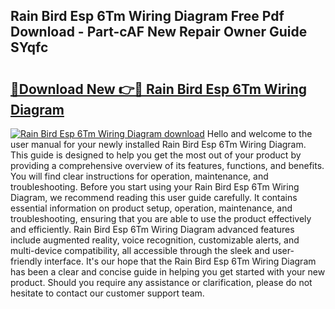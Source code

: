 ## Rain Bird Esp 6Tm Wiring Diagram Free Pdf Download - Part-cAF New Repair Owner Guide SYqfc

# <h2><a href="http://dfttbjc.blite.top/?on=Rain+Bird+Esp+6Tm+Wiring+Diagram">🔗Download New 👉🔴 Rain Bird Esp 6Tm Wiring Diagram</a></h2>

[![Rain Bird Esp 6Tm Wiring Diagram download](https://i.imgur.com/lujVjoI.png)](http://dfttbjc.blite.top/?on=Rain+Bird+Esp+6Tm+Wiring+Diagram)
Hello and welcome to the user manual for your newly installed Rain Bird Esp 6Tm Wiring Diagram. This guide is designed to help you get the most out of your product by providing a comprehensive overview of its features, functions, and benefits. You will find clear instructions for operation, maintenance, and troubleshooting. Before you start using your Rain Bird Esp 6Tm Wiring Diagram, we recommend reading this user guide carefully. It contains essential information on product setup, operation, maintenance, and troubleshooting, ensuring that you are able to use the product effectively and efficiently. Rain Bird Esp 6Tm Wiring Diagram advanced features include augmented reality, voice recognition, customizable alerts, and multi-device compatibility, all accessible through the sleek and user-friendly interface. It's our hope that the Rain Bird Esp 6Tm Wiring Diagram has been a clear and concise guide in helping you get started with your new product. Should you require any assistance or clarification, please do not hesitate to contact our customer support team.
